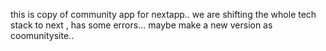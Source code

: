 this is copy of community app for nextapp.. we are shifting the whole tech stack to next , has some errors... maybe make a new version as coomunitysite..